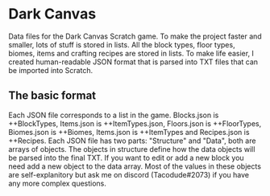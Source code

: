 # Dark Canvas
Data files for the Dark Canvas Scratch game.
To make the project faster and smaller, lots of stuff is stored in lists. All the block types, floor types, biomes, items and crafting recipes are stored in lists. To make life easier, I created human-readable JSON format that is parsed into TXT files that can be imported into Scratch.

## The basic format

Each JSON file corresponds to a list in the game. Blocks.json is ++BlockTypes, Items.json is ++ItemTypes.json, Floors.json is ++FloorTypes, Biomes.json is ++Biomes, Items.json is ++ItemTypes and Recipes.json is ++Recipes. Each JSON file has two parts: "Structure" and "Data", both are arrays of objects. The objects in structure define how the data objects will be parsed into the final TXT. If you want to edit or add a new block you need add a new object to the data array. Most of the values in these objects are self-explanitory but ask me on discord (Tacodude#2073) if you have any more complex questions. 

